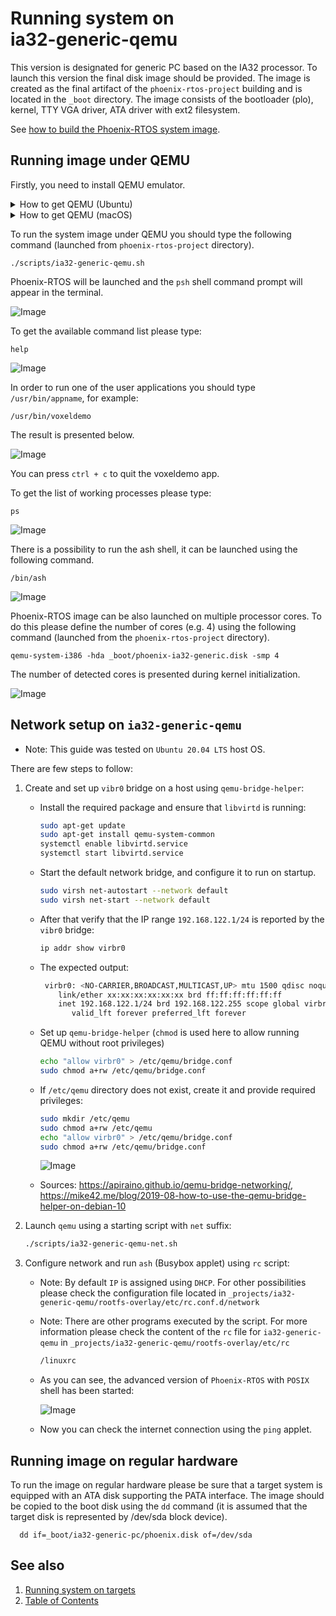 # Running system on <nobr>ia32-generic-qemu</nobr>

This version is designated for generic PC based on the IA32 processor. To launch this version the final disk image
should be provided. The image is created as the final artifact of the `phoenix-rtos-project` building and is located in
the `_boot` directory. The image consists of the bootloader (plo), kernel, TTY VGA driver, ATA driver with ext2
filesystem.

See [how to build the Phoenix-RTOS system image](../building/index.md).

## Running image under QEMU

Firstly, you need to install QEMU emulator.
<details>
  <summary>How to get QEMU (Ubuntu)</summary>

- Install the required packages

  ```console
  sudo apt update && \
  sudo apt install -y \
  qemu-system \
  virt-manager \
  virt-viewer \
  libvirt-clients \
  libvirt-daemon-system \
  bridge-utils \
  virtinst \
  libvirt-daemon
  ```

- Check if QEMU is properly installed:

  ```console
  qemu-system-i386 --version
  ```

  ```console
  ~$ qemu-system-i386 --version
  QEMU emulator version 4.2.1 (Debian 1:4.2-3ubuntu6.24)
  Copyright (c) 2003-2019 Fabrice Bellard and the QEMU Project developers
  ~$
  ```

  </details>

<details>
  <summary>How to get QEMU (macOS)</summary>

- Install the required packages

  ```zsh
  brew update && \
  brew install qemu
  ```

- Check if QEMU is properly installed:

  ```zsh
  qemu-system-i386 --version
  ```

  ```zsh
  ~$ qemu-system-i386 --version
  QEMU emulator version 8.0.0
  Copyright (c) 2003-2022 Fabrice Bellard and the QEMU Project developers
  ~$
  ```

  </details>

To run the system image under QEMU you should type the following command
(launched from `phoenix-rtos-project` directory).

```console
./scripts/ia32-generic-qemu.sh
```

Phoenix-RTOS will be launched and the `psh` shell command prompt will appear in the terminal.

![Image](_images/qemu-ia32-generic.png)

To get the available command list please type:

```console
help
```

![Image](_images/qemu-ia32-generic-help.png)

In order to run one of the user applications you should type `/usr/bin/appname`, for example:

```console
/usr/bin/voxeldemo
```

The result is presented below.

![Image](_gifs/voxeldemo.gif)

You can press `ctrl + c` to quit the voxeldemo app.

To get the list of working processes please type:

```console
ps
```

![Image](_images/qemu-ia32-generic-ps.png)

There is a possibility to run the ash shell, it can be launched using the following command.

```console
/bin/ash
```

![Image](_images/qemu-ia32-generic-ash.png)

Phoenix-RTOS image can be also launched on multiple processor cores. To do this please define the number of cores
(e.g. 4) using the following command (launched from the `phoenix-rtos-project` directory).

```console
qemu-system-i386 -hda _boot/phoenix-ia32-generic.disk -smp 4
```

The number of detected cores is presented during kernel initialization.

![Image](_images/qemu-ia32-generic-smp.png)

## Network setup on `ia32-generic-qemu`

- Note: This guide was tested on `Ubuntu 20.04 LTS` host OS.

There are few steps to follow:

 1. Create and set up `vibr0` bridge on a host using `qemu-bridge-helper`:

    - Install the required package and ensure that `libvirtd` is running:

      ```bash
      sudo apt-get update
      sudo apt-get install qemu-system-common
      systemctl enable libvirtd.service
      systemctl start libvirtd.service
      ```

    - Start the default network bridge, and configure it to run on startup.

      ```bash
      sudo virsh net-autostart --network default
      sudo virsh net-start --network default
      ```

    - After that verify that the IP range `192.168.122.1/24` is reported by the `vibr0` bridge:

      ```bash
      ip addr show virbr0
      ```

    - The expected output:

      ```bash
       virbr0: <NO-CARRIER,BROADCAST,MULTICAST,UP> mtu 1500 qdisc noqueue state DOWN group default qlen 1000
          link/ether xx:xx:xx:xx:xx:xx brd ff:ff:ff:ff:ff:ff
          inet 192.168.122.1/24 brd 192.168.122.255 scope global virbr0
             valid_lft forever preferred_lft forever
      ```

    - Set up `qemu-bridge-helper` (`chmod` is used here to allow running QEMU without root privileges)

      ```bash
      echo "allow virbr0" > /etc/qemu/bridge.conf
      sudo chmod a+rw /etc/qemu/bridge.conf
      ```

    - If `/etc/qemu` directory does not exist, create it and provide required privileges:

      ```bash
      sudo mkdir /etc/qemu
      sudo chmod a+rw /etc/qemu
      echo "allow virbr0" > /etc/qemu/bridge.conf
      sudo chmod a+rw /etc/qemu/bridge.conf
      ```

      ![Image](_images/ia32_sdk_vibr_setup.png)

    - Sources: <https://apiraino.github.io/qemu-bridge-networking/>,
     <https://mike42.me/blog/2019-08-how-to-use-the-qemu-bridge-helper-on-debian-10>

 2. Launch `qemu` using a starting script with `net` suffix:

      ```bash
      ./scripts/ia32-generic-qemu-net.sh
      ```

 3. Configure network and run `ash` (Busybox applet) using `rc` script:

      - Note: By default `IP` is assigned using `DHCP`. For other possibilities please check the configuration file
       located in `_projects/ia32-generic-qemu/rootfs-overlay/etc/rc.conf.d/network`

      - Note: There are other programs executed by the script. For more information please check the content of the `rc`
       file for `ia32-generic-qemu` in `_projects/ia32-generic-qemu/rootfs-overlay/etc/rc`

        ```bash
        /linuxrc
        ```

      - As you can see, the advanced version of `Phoenix-RTOS` with `POSIX` shell has been started:

        ![Image](_images/ia32_linuxrc.png)

      - Now you can check the internet connection using the `ping` applet.

## Running image on regular hardware

To run the image on regular hardware please be sure that a target system is equipped with an ATA disk supporting the
PATA interface. The image should be copied to the boot disk using the `dd` command (it is assumed that the target
disk is represented by /dev/sda block device).

```console
  dd if=_boot/ia32-generic-pc/phoenix.disk of=/dev/sda
```

## See also

1. [Running system on targets](index.md)
2. [Table of Contents](../index.md)
